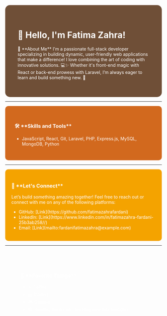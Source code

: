 <!-- Background Color: Coffee Theme -->
<div style="background-color:#6F4F37; color:white; padding: 40px; border-radius: 15px;">
  <h1>👋 Hello, I'm Fatima Zahra!</h1>
  <p>🌟 **About Me**  
    I'm a passionate full-stack developer specializing in building dynamic,  
    user-friendly web applications that make a difference!  
    I love combining the art of coding with innovative solutions. 💻✨  
    Whether it's front-end magic with React or back-end prowess with Laravel, I’m always eager to learn and build something new. 🚀
  </p>
</div>

---

<!-- Skills Section with Color -->
<div style="background-color:#D2691E; color:white; padding: 30px; border-radius: 10px;">
  <h3>🛠️ **Skills and Tools**</h3>
  <ul>
    <li>JavaScript, React, Git, Laravel, PHP, Express.js, MySQL, MongoDB, Python</li>
    <!-- Add more details about skills -->
  </ul>
</div>

---

<!-- Let's Connect Section -->
<div style="background-color:#F4A300; color:white; padding: 20px; border-radius: 10px;">
  <h3>🌟 **Let's Connect**</h3>
  <p>Let’s build something amazing together! Feel free to reach out or connect with me on any of the following platforms:</p>
  <ul>
    <li>GitHub: [Link](https://github.com/fatimazahrafardani)</li>
    <li>LinkedIn: [Link](https://www.linkedin.com/in/fatimazahra-fardani-25b3ab258//)</li>
    <li>Email: [Link](mailto:fardanifatimazahra@example.com)</li>
  </ul>
</div>

---

<!-- Fun Section with Coffee Image Background -->
<div style="background-image:url('https://your-image-link-here.png'); color:white; padding: 50px; border-radius: 10px;">
  <h3>🎨 **Favorite Things**</h3>
  <ul>
    <li>☕ Coffee</li>
    <li>💻 Coding</li>
    <li>🎮 Gaming</li>
    <li>📚 Reading books and learning new technologies</li>
  </ul>
</div>
